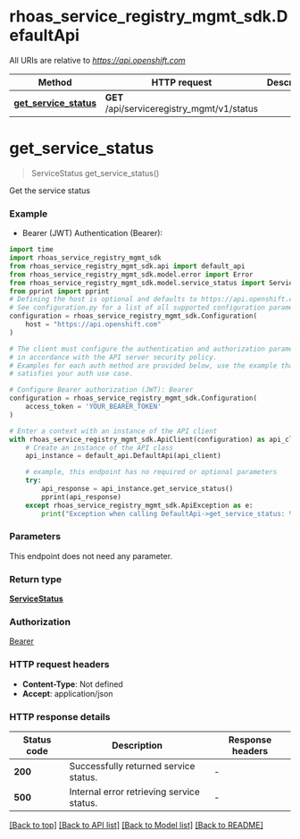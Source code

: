 # rhoas_service_registry_mgmt_sdk.DefaultApi

All URIs are relative to *https://api.openshift.com*

Method | HTTP request | Description
------------- | ------------- | -------------
[**get_service_status**](DefaultApi.md#get_service_status) | **GET** /api/serviceregistry_mgmt/v1/status | 


# **get_service_status**
> ServiceStatus get_service_status()



Get the service status

### Example

* Bearer (JWT) Authentication (Bearer):

```python
import time
import rhoas_service_registry_mgmt_sdk
from rhoas_service_registry_mgmt_sdk.api import default_api
from rhoas_service_registry_mgmt_sdk.model.error import Error
from rhoas_service_registry_mgmt_sdk.model.service_status import ServiceStatus
from pprint import pprint
# Defining the host is optional and defaults to https://api.openshift.com
# See configuration.py for a list of all supported configuration parameters.
configuration = rhoas_service_registry_mgmt_sdk.Configuration(
    host = "https://api.openshift.com"
)

# The client must configure the authentication and authorization parameters
# in accordance with the API server security policy.
# Examples for each auth method are provided below, use the example that
# satisfies your auth use case.

# Configure Bearer authorization (JWT): Bearer
configuration = rhoas_service_registry_mgmt_sdk.Configuration(
    access_token = 'YOUR_BEARER_TOKEN'
)

# Enter a context with an instance of the API client
with rhoas_service_registry_mgmt_sdk.ApiClient(configuration) as api_client:
    # Create an instance of the API class
    api_instance = default_api.DefaultApi(api_client)

    # example, this endpoint has no required or optional parameters
    try:
        api_response = api_instance.get_service_status()
        pprint(api_response)
    except rhoas_service_registry_mgmt_sdk.ApiException as e:
        print("Exception when calling DefaultApi->get_service_status: %s\n" % e)
```


### Parameters
This endpoint does not need any parameter.

### Return type

[**ServiceStatus**](ServiceStatus.md)

### Authorization

[Bearer](../README.md#Bearer)

### HTTP request headers

 - **Content-Type**: Not defined
 - **Accept**: application/json


### HTTP response details

| Status code | Description | Response headers |
|-------------|-------------|------------------|
**200** | Successfully returned service status. |  -  |
**500** | Internal error retrieving service status. |  -  |

[[Back to top]](#) [[Back to API list]](../README.md#documentation-for-api-endpoints) [[Back to Model list]](../README.md#documentation-for-models) [[Back to README]](../README.md)

